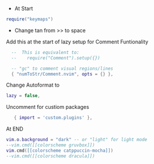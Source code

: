 - At Start
```lua
require("keymaps")
```
- Change tan from >> to space

Add this at the start of lazy setup for Comment Funtionality
```lua
  --  This is equivalent to:
  --    require("Comment").setup({})

  -- "gc" to comment visual regions/lines
  { "numToStr/Comment.nvim", opts = {} },
```
Change Autoformat to

```lua
lazy = false,
```

Uncomment for custiom packages

```lua
   { import = 'custom.plugins' },
```

At END

```lua
vim.o.background = "dark" -- or "light" for light mode
--vim.cmd([[colorscheme gruvbox]])
vim.cmd([[colorscheme catppuccin-mocha]])
--vim.cmd([[colorscheme dracula]])
```
